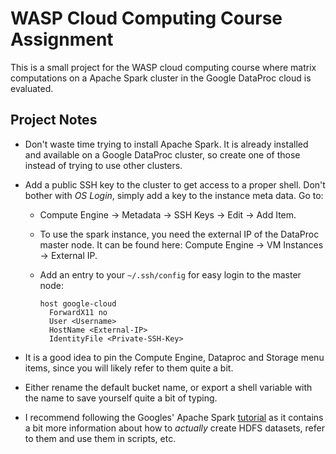 # WASP Cloud Computing Course Assignment

This is a small project for the WASP cloud computing course where matrix
computations on a Apache Spark cluster in the Google DataProc cloud is
evaluated.

## Project Notes

- Don't waste time trying to install Apache Spark. It is already installed and
  available on a Google DataProc cluster, so create one of those instead of
  trying to use other clusters.

- Add a public SSH key to the cluster to get access to a proper shell. Don't
  bother with *OS Login*, simply add a key to the instance meta data. Go to:

  - Compute Engine -> Metadata -> SSH Keys -> Edit -> Add Item.

  - To use the spark instance, you need the external IP of the DataProc master
    node. It can be found here: Compute Engine -> VM Instances -> External IP.

  - Add an entry to your `~/.ssh/config` for easy login to the master node:

    ```
    host google-cloud
      ForwardX11 no
      User <Username>
      HostName <External-IP>
      IdentityFile <Private-SSH-Key>
    ```

- It is a good idea to pin the Compute Engine, Dataproc and Storage menu items,
  since you will likely refer to them quite a bit.

- Either rename the default bucket name, or export a shell variable with the
  name to save yourself quite a bit of typing.

- I recommend following the Googles' Apache Spark
  [tutorial](https://cloud.google.com/dataproc/docs/tutorials/gcs-connector-spark-tutorial)
  as it contains a bit more information about how to *actually* create HDFS
  datasets, refer to them and use them in scripts, etc.
